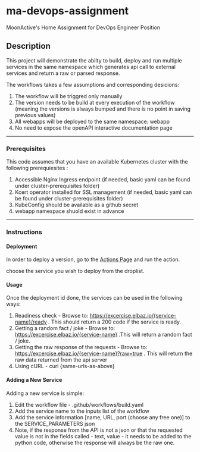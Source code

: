 # ma-devops-assignment
MoonActive's Home Assignment for DevOps Engineer Position


## Description
This project will demonstrate the abilty to build, deploy and run multiple services in the same namespace which generates api call to external services and return a raw or parsed response. 

The workflows takes a few assumptions and corresponding desicions:
1. The workflow will be triggred only manually 
2. The version needs to be build at every execution of the workflow (meaning the versions is always bumped and there is no point in saving previous values)
3. All webapps will be deployed to the same namespace: webapp
4. No need to expose the openAPI interactive documentation page
---

### Prerequisites
This code assumes that you have an available Kubernetes cluster with the following prerequiesites :
1. Accessible Nginx Ingress endpoint (if needed, basic yaml can be found under cluster-prerequisites folder)
2. Kcert operator installed for SSL management (if needed, basic yaml can be found under cluster-prerequisites folder)
3. KubeConfig should be available as a github secret
4. webapp namespace shuold exist in advance 
---

### Instructions
#### Deployment
In order to deploy a version, go to the [Actions Page](https://github.com/shimonelbaz/ma-devops-assignment/actions/workflows/build.yaml) and run the action. 

choose the service you wish to deploy from the droplist.

#### Usage
Once the deployment id done, the services can be used in the following ways:
1. Readiness check - Browse to: https://excercise.elbaz.io/{service-name}/ready . This should return a 200 code if the service is ready.
2. Getting a random fact / joke - Browse to: https://excercise.elbaz.io/{service-name} .This will return a random fact / joke.
3. Getting the raw response of the requests - Browse to: https://excercise.elbaz.io/{service-name}?raw=true . This will return the raw data returned from the api server
4. Using cURL - curl {same-urls-as-above}

#### Adding a New Service
Adding a new service is simple:
1. Edit the workflow file - .github/workflows/build.yaml
2. Add the service name to the inputs list of the workflow
3. Add the service information [name, URL, port (choose any free one)] to the SERVICE_PARAMETERS json 
4. Note, if the response from the API is not a json or that the requested value is not in the fields called - text, value - it needs to be added to the python code, otherwise the response will always be the raw one.